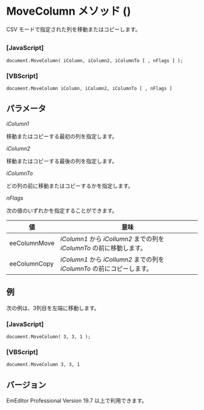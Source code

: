 # MoveColumn メソッド ()

CSV モードで指定された列を移動またはコピーします。

## 

### \[JavaScript\]

```
document.MoveColumn( iColumn, iColumn2, iColumnTo [ , nFlags ] );
```

### \[VBScript\]

```
document.MoveColumn iColumn, iColumn2, iColumnTo [ , nFlags ]
```

## パラメータ

_iColumn1_

移動またはコピーする最初の列を指定します。

_iColumn2_

移動またはコピーする最後の列を指定します。

_iColumnTo_

どの列の前に移動またはコピーするかを指定します。

_nFlags_

次の値のいずれかを指定することができます。

| 値 | 意味 |
| --- | --- |
| eeColumnMove | _iColumn1_ から _iCollumn2_ までの列を _iColumnTo_ の前に移動します。 |
| eeColumnCopy | _iColumn1_ から _iCollumn2_ までの列を _iColumnTo_ の前にコピーします。 |

## 例

次の例は、3列目を左端に移動します。

### \[JavaScript\]

```
document.MoveColumn( 3, 3, 1 );
```

### \[VBScript\]

```
document.MoveColumn 3, 3, 1
```

## バージョン

EmEditor Professional Version 19.7 以上で利用できます。
